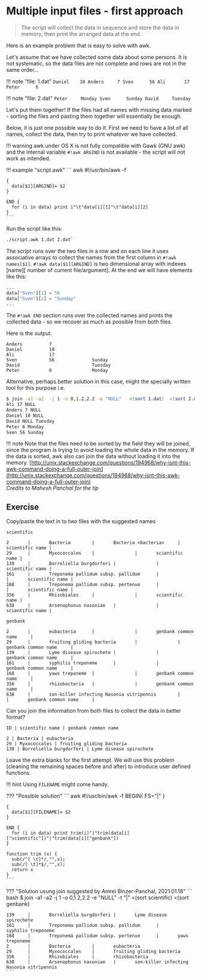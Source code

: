 # Multiple input files - first approach

> The script will collect the data in sequence and store the data in memory, then print the arranged data at the end.

Here is an example problem that is easy to solve with awk. 


Let's assume that we have collected some data about some persons. It is not systematic, so the data files are not complete and rows are not in the same order... 

!!! note "file: 1.dat"
    ```
    Daniel    10
    Anders     7
    Sven      56
    Ali       17
    Peter      6
    ```

!!! note "file: 2.dat"
    ```
    Peter     Monday
    Sven      Sunday
    David     Tuesday
    ```

Let's put them together!
If the files had all names with missing data marked - sorting the files and pasting them together will essentially be enough. 

Below, it is just one possible way to do it. First we need to have a list of all names, collect the data, then try to print whatever we have collected.

!!! warning
    awk under OS X is not fully compatible with Gawk (GNU awk) and the internal variable `#!awk ARGIND` is not available - the script will not work as intended.

!!! example "script.awk"
    ``` awk
    #!/usr/bin/awk -f

    { 
      data[$1][ARGIND]= $2
    }
    
    END {
      for (i in data) print i"\t"data[i][1]"\t"data[i][2]
    }
    ```

Run the script like this:

``` bash
./script.awk 1.dat 2.dat`
```

The script runs over the two files in a row and on each line it uses associative arrays to collect the names from the first column in `#!awk names[$1]`.
`#!awk data[$1][ARGIND]` is two dimensional array with indexes [name][ number of current file/argument]. At the end we will have elements like this:

``` awk
...
data["Sven"][1] = 56
data["Sven"][2] = "Sunday"
...
```

The `#!awk END` section runs over the collected names and prints the collected data - so we recover as much as possible from both files.

Here is the output.
```
Anders          7
Daniel          10
Ali             17
Sven            56              Sunday
David                           Tuesday
Peter           6               Monday
```


Alternative, perhaps better solution in this case, might the specially written tool for this purpose i.e.

``` bash hl_lines="1"
$ join -a1 -a2  -j 1 -o 0,1.2,2.2 -e "NULL"   <(sort 1.dat)  <(sort 2.dat)
Ali 17 NULL
Anders 7 NULL
Daniel 10 NULL
David NULL Tuesday
Peter 6 Monday
Sven 56 Sunday
```

!!! note
    Note that the files need to be sorted by the field they will be joined, since the program is trying to avoid loading the whole data in the memory. If the data is sorted, awk also can join the data without loading it into the memory.
    [http://unix.stackexchange.com/questions/194968/why-isnt-this-awk-command-doing-a-full-outer-join](http://unix.stackexchange.com/questions/194968/why-isnt-this-awk-command-doing-a-full-outer-join)  
    _Credits to Mahesh Panchal for the tip_

## Exercise

Copy/paste the text in to two files with the suggested names

`scientific`
```
2       |       Bacteria        |       Bacteria <bacteria>     |       scientific name |
29      |       Myxococcales    |               |       scientific name |
139     |       Borreliella burgdorferi |               |       scientific name |
161     |       Treponema pallidum subsp. pallidum      |               |       scientific name |
168     |       Treponema pallidum subsp. pertenue      |               |       scientific name |
356     |       Rhizobiales     |               |       scientific name |
638     |       Arsenophonus nasoniae   |               |       scientific name |
```

`genbank`
```
2       |       eubacteria      |               |       genbank common name     |
29      |       fruiting gliding bacteria       |               |       genbank common name     |
139     |       Lyme disease spirochete |               |       genbank common name     |
161     |       syphilis treponeme      |               |       genbank common name     |
168     |       yaws treponeme  |               |       genbank common name     |
356     |       rhizobacteria   |               |       genbank common name     |
638     |       son-killer infecting Nasonia vitripennis        |               |       genbank common name     |
```

Can you join the information from both files to collect the data in better format?

`ID | scientific name | genbank common name`

```
2 | Bacteria | eubacteria
29 | Myxococcales | fruiting gliding bacteria
139 | Borreliella burgdorferi | Lyme disease spirochete
```

Leave the extra blanks for the first attempt. We will use this problem (cleaning the remaining spaces before and after) to introduce user defined functions.

!!! hint
    Using `FILENAME` might come handy.

??? "Possible solution"
    ``` awk
    #!/usr/bin/awk -f
    BEGIN{ FS="|" }
    
    {
      data[$1][FILENAME]= $2
    }
    
    END {
      for (i in data) print trim(i)"|"trim(data[i]["scientific"])"|"trim(data[i]["genbank"])
    }
    
    function trim (x) {
      sub(/^[ \t]*/,"",x);
      sub(/[ \t]*$/,"",x);
      return x
    }
    ```

??? "Solution usung join suggested by Amrei Binzer-Panchal, 2021.01.18" 
    ``` bash
    $ join -a1 -a2  -j 1 -o 0,1.2,2.2 -e "NULL" -t "|"  <(sort scientific)  <(sort genbank)

    139     |       Borreliella burgdorferi |       Lyme disease spirochete 
    161     |       Treponema pallidum subsp. pallidum      |       syphilis treponeme      
    168     |       Treponema pallidum subsp. pertenue      |       yaws treponeme  
    2       |       Bacteria        |       eubacteria      
    29      |       Myxococcales    |       fruiting gliding bacteria       
    356     |       Rhizobiales     |       rhizobacteria   
    638     |       Arsenophonus nasoniae   |       son-killer infecting Nasonia vitripennis 
    ```
